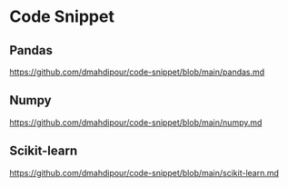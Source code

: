 # Code Snippet

## Pandas
https://github.com/dmahdipour/code-snippet/blob/main/pandas.md

## Numpy
https://github.com/dmahdipour/code-snippet/blob/main/numpy.md

## Scikit-learn
https://github.com/dmahdipour/code-snippet/blob/main/scikit-learn.md
